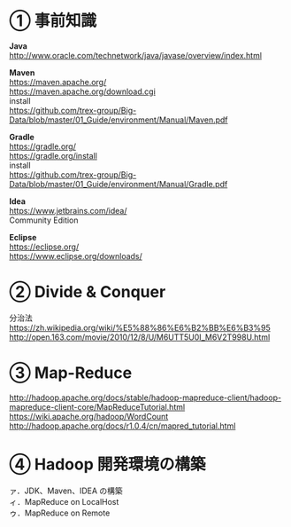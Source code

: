 
# ① 事前知識

**Java**<br>
http://www.oracle.com/technetwork/java/javase/overview/index.html<br>

**Maven**<br>
https://maven.apache.org/<br>
https://maven.apache.org/download.cgi<br>
install<br>
https://github.com/trex-group/Big-Data/blob/master/01_Guide/environment/Manual/Maven.pdf<br>

**Gradle**<br>
https://gradle.org/<br>
https://gradle.org/install<br>
install<br>
https://github.com/trex-group/Big-Data/blob/master/01_Guide/environment/Manual/Gradle.pdf<br>

**Idea**<br>
https://www.jetbrains.com/idea/<br>
Community Edition<br>

**Eclipse**<br>
https://eclipse.org/<br>
https://www.eclipse.org/downloads/<br>

# ② Divide & Conquer
分治法<br>
https://zh.wikipedia.org/wiki/%E5%88%86%E6%B2%BB%E6%B3%95<br>
http://open.163.com/movie/2010/12/8/U/M6UTT5U0I_M6V2T998U.html<br>

# ③ Map-Reduce

http://hadoop.apache.org/docs/stable/hadoop-mapreduce-client/hadoop-mapreduce-client-core/MapReduceTutorial.html<br>
https://wiki.apache.org/hadoop/WordCount<br>
http://hadoop.apache.org/docs/r1.0.4/cn/mapred_tutorial.html<br>

# ④ Hadoop 開発環境の構築

ァ．JDK、Maven、IDEA の構築<br>
ィ．MapReduce on LocalHost<br>
ゥ．MapReduce on Remote<br>

